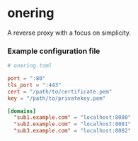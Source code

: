 # onering
A reverse proxy with a focus on simplicity.

### Example configuration file
```toml
# onering.toml

port = ":80"
tls_port = ":443"
cert = "/path/to/certificate.pem"
key = "/path/to/privatekey.pem"

[domains]
  "sub1.example.com" = "localhost:8080"
  "sub2.example.com" = "localhost:8081"
  "sub3.example.com" = "localhost:8082"
```
